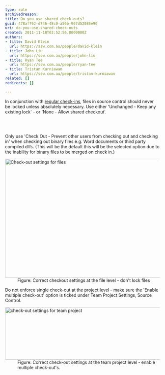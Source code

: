 ```yaml
---
type: rule
archivedreason: 
title: Do you use shared check-outs?
guid: 478af762-d746-48c0-a56b-967d52086e90
uri: do-you-use-shared-check-outs
created: 2011-11-18T03:52:56.0000000Z
authors:
- title: David Klein
  url: https://ssw.com.au/people/david-klein
- title: John Liu
  url: https://ssw.com.au/people/john-liu
- title: Ryan Tee
  url: https://ssw.com.au/people/ryan-tee
- title: Tristan Kurniawan
  url: https://ssw.com.au/people/tristan-kurniawan
related: []
redirects: []

---
```



<p>In conjunction with <a href="/Pages/CheckinRegularly.aspx">regular check-ins</a>, files in source control should never be locked unless absolutely necessary. Use either 'Unchanged - Keep any existing lock' - or 'None - Allow shared checkout'.</p>
<br><excerpt class='endintro'></excerpt><br>
<p>Only use 'Check Out - Prevent other users from checking out and checking in' when checking out binary files e.g. Word documents or third party compiled dll’s. (This will be the default this will be the selected option due to the inability for binary files to be merged on check in.)</p>
<dl><dt><img alt="Check-out settings for files" src="/PublishingImages/Check-outSettingsForFiles.jpg" width="607" height="386" /></dt>
<dd>Figure&#58; Correct checkout settings at the file level - don't lock files </dd></dl>
<p>Do not enforce single check-out at the project level - make sure the 'Enable multiple check-out' option is ticked under Team Project Settings, Source Control. </p>
<dl><dt><img alt="check-out settings for team project" src="/PublishingImages/Check-outSettingsForTeamProjects.jpg" width="666" height="170" /></dt>
<dd>Figure&#58; Correct check-out settings at the team project level - enable multiple check-out's.</dd></dl>


